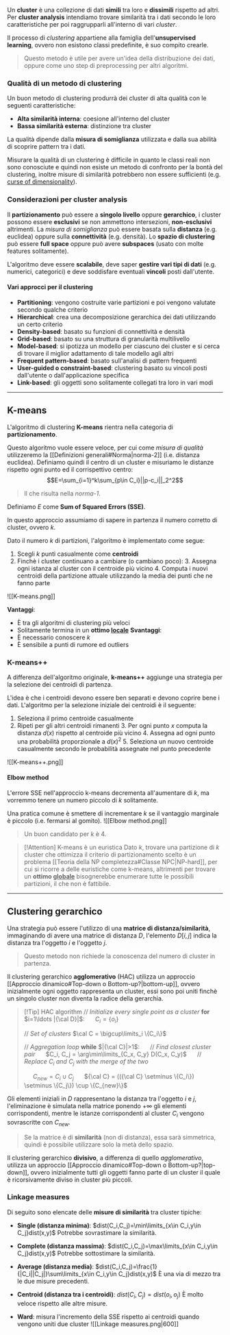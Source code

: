 Un **cluster** è una collezione di dati **simili** tra loro e **dissimili** rispetto ad altri.
Per **cluster analysis** intendiamo trovare similarità tra i dati secondo le loro caratteristiche per poi raggrupparli all'interno di vari _cluster_.

Il processo di _clustering_ appartiene alla famiglia dell'**unsupervised learning**, ovvero non esistono classi predefinite, è suo compito crearle.
>Questo metodo è utile per avere un'idea della distribuzione dei dati, oppure come uno step di preprocessing per altri algoritmi.

### Qualità di un metodo di clustering
Un buon metodo di clustering produrrà dei cluster di alta qualità con le seguenti caratteristiche:
- **Alta similarità interna**: coesione all'interno del cluster
- **Bassa similarità esterna**: distinzione tra cluster

La qualità dipende dalla **misura di somiglianza** utilizzata e dalla sua abilità di scoprire pattern tra i dati.

Misurare la qualità di un clustering è difficile in quanto le classi reali non sono conosciute e quindi non esiste un metodo di confronto per la bontà del clustering, inoltre misure di similarità potrebbero non essere sufficienti (e.g. [curse of dimensionality](https://en.wikipedia.org/wiki/Curse_of_dimensionality)).

### Considerazioni per cluster analysis
Il **partizionamento** può essere a **singolo livello** oppure **gerarchico**, i cluster possono essere **esclusivi** se non ammettono intersezioni, **non-esclusivi** altrimenti.
La _misura di somiglianza_ può essere basata sulla **distanza** (e.g. euclidea) oppure sulla **connettività** (e.g. densità).
Lo **spazio di clustering** può essere **full space** oppure può avere **subspaces** (usato con molte features solitamente).

L'algoritmo deve essere **scalabile**, deve saper **gestire vari tipi di dati** (e.g. numerici, categorici) e deve soddisfare eventuali **vincoli** posti dall'utente.

#### Vari approcci per il clustering
- **Partitioning**: vengono costruite varie partizioni e poi vengono valutate secondo qualche criterio
- **Hierarchical**: crea una decomposizione gerarchica dei dati utilizzando un certo criterio
- **Density-based**: basato su funzioni di connettività e densità
- **Grid-based**: basato su una struttura di granularità multilivello
- **Model-based**: si ipotizza un modello per ciascuno dei cluster e si cerca di trovare il miglior adattamento di tale modello agli altri
- **Frequent pattern-based**: basato sull'analisi di pattern frequenti
- **User-guided o constraint-based**: clustering basato su vincoli posti dall'utente o dall'applicazione specifica
- **Link-based**: gli oggetti sono solitamente collegati tra loro in vari modi

---
## K-means
L'algoritmo di clustering **K-means** rientra nella categoria di **partizionamento**.

Questo algoritmo vuole essere veloce, per cui come _misura di qualità_ utilizzeremo la [[Definizioni generali#Norma|norma-2]] (i.e. distanza euclidea).
Definiamo quindi il centro di un cluster e misuriamo le distanze rispetto ogni punto ed il corrispettivo centro:
$$E=\sum_{i=1}^k\sum_{p\in C_i}||p-c_i||_2^2$$

>Il che risulta nella _norma-1_.

Definiamo $E$ come **Sum of Squared Errors (SSE)**.

In questo approccio assumiamo di sapere in partenza il numero corretto di cluster, ovvero $k$.

Dato il numero $k$ di partizioni, l'algoritmo è implementato come segue:
1. Scegli $k$ punti casualmente come **centroidi**
2. Finchè i cluster continuano a cambiare (o cambiano poco):
	3. Assegna ogni istanza al cluster con il centroide più vicino
	4. Computa i nuovi centroidi della partizione attuale utilizzando la media dei punti che ne fanno parte

![[K-means.png]]

**Vantaggi**:
- È tra gli algoritmi di clustering più veloci
- Solitamente termina in un <b>ottimo <u>locale</u></b>
**Svantaggi**:
- È necessario conoscere $k$
- È sensibile a punti di rumore ed outliers

### K-means++
A differenza dell'algoritmo originale, **k-means++** aggiunge una strategia per la selezione dei centroidi di partenza.

L'idea è che i centroidi devono essere ben separati e devono coprire bene i dati.
L'algoritmo per la selezione iniziale dei centroidi è il seguente:
1. Seleziona il primo centroide casualmente
2. Ripeti per gli altri centroidi rimanenti
	3. Per ogni punto $x$ computa la distanza $d(x)$ rispetto al centroide più vicino
	4. Assegna ad ogni punto una probabilità proporzionale a $d(x)^2$
	5. Seleziona un nuovo centroide casualmente secondo le probabilità assegnate nel punto precedente

![[K-means++.png]]

#### Elbow method
L'errore SSE nell'approccio k-means decrementa all'aumentare di $k$, ma vorremmo tenere un numero piccolo di $k$ solitamente.

Una pratica comune è smettere di incrementare $k$ se il vantaggio marginale è piccolo (i.e. fermarsi al gomito).
![[Elbow method.png]]

>Un buon candidato per $k$ è $4$.

>[!Attention] K-means è un euristica
>Dato $k$, trovare una partizione di $k$ cluster che ottimizza il criterio di partizionamento scelto è un problema [[Teoria della NP completezza#Classe NPC|NP-hard]], per cui si ricorre a delle euristiche come k-means, altrimenti per trovare un <b>ottimo <u>globale</u></b> bisognerebbe enumerare tutte le possibili partizioni, il che non è fattibile.

---
## Clustering gerarchico
Una strategia può essere l'utilizzo di una **matrice di distanza/similarità**, immaginando di avere una matrice di distanza $D$, l'elemento $D[i,j]$ indica la distanza tra l'oggetto $i$ e l'oggetto $j$.
>Questo metodo non richiede la conoscenza del numero di cluster in partenza.

Il clustering gerarchico **agglomerativo** (HAC) utilizza un approccio [[Approccio dinamico#Top-down o Bottom-up?|bottom-up]], ovvero inizialmente ogni oggetto rappresenta un cluster, essi sono poi uniti finchè un singolo cluster non diventa la radice della gerarchia.

>[!Tip] HAC algorithm
>// _Initialize every single point as a cluster_
>**for** $i=1\ldots |{\cal D}|$:
>$\quad$ $C_i = \{o_i\}$
>
>// _Set of clusters_
>$\cal C = \bigcup\limits_i \{C_i\}$ 
>
>// _Aggregation loop_
>**while** $|{\cal C}|>1$:
>$\quad$ // _Find closest cluster pair_
>$\quad$ $C_i, C_j = \arg\min\limits_{C_x, C_y} D(C_x, C_y)$
>$\quad$ // _Replace_ $C_i$ _and_ $C_j$ _with the merge of the two_
>
>$\quad$ $C_{new} = C_i\cup C_j$
>$\quad$ ${\cal C} = (({\cal C} \setminus \{C_i\}) \setminus \{C_j\}) \cup \{C_{new}\}$

Gli elementi iniziali in $D$ rappresentano la distanza tra l'oggetto $i$ e $j$, l'eliminazione è simulata nella matrice ponendo $+\infty$ gli elementi corrispondenti, mentre le istanze corrispondenti al cluster $C_i$ vengono sovrascritte con $C_{new}$.
>Se la matrice è di **similarità** (non di distanza), essa sarà simmetrica, quindi è possibile utilizzare solo la metà dello spazio.

Il clustering gerarchico **divisivo**, a differenza di quello _agglomerativo_, utilizza un approccio [[Approccio dinamico#Top-down o Bottom-up?|top-down]], ovvero inizialmente tutti gli oggetti fanno parte di un cluster il quale è ricorsivamente diviso in cluster più piccoli.

### Linkage measures
Di seguito sono elencate delle **misure di similarità** tra cluster tipiche:
- **Single (distanza minima)**: $dist(C_i,C_j)=\min\limits_{x\in C_i,y\in C_j}dist(x,y)$
	Potrebbe sovrastimare la similarità.

- **Complete (distanza massima)**: $dist(C_i,C_j)=\max\limits_{x\in C_i,y\in C_j}dist(x,y)$
	Potrebbe sottostimare la similarità.

- **Average (distanza media)**: $dist(C_i,C_j)=\frac{1}{|C_i||C_j|}\sum\limits_{x\in C_i,y\in C_j}dist(x,y)$
	È una via di mezzo tra le due misure precedenti.

- **Centroid (distanza tra i centroidi)**: $dist(C_i,C_j)=dist(o_i,o_j)$
	È molto veloce rispetto alle altre misure.

- **Ward**: misura l'incremento della SSE rispetto ai centroidi quando vengono uniti due cluster
![[Linkage measures.png|600]]


